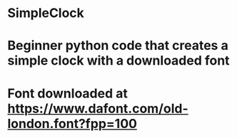 # SimpleClock
# Beginner python code that creates a simple clock with a downloaded font
# Font downloaded at https://www.dafont.com/old-london.font?fpp=100

